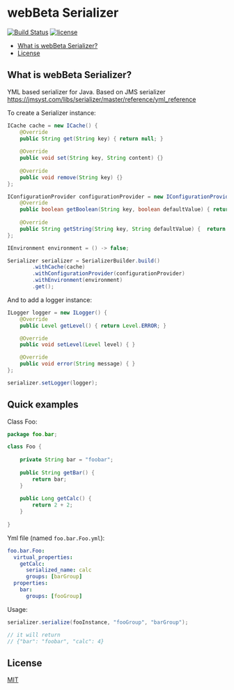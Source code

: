 # webBeta Serializer

[![Build Status](https://travis-ci.org/webbeta/Serializer.svg?branch=master)](https://travis-ci.org/webbeta/Serializer)
[![license](https://img.shields.io/github/license/mashape/apistatus.svg)](LICENSE)

* [What is webBeta Serializer?](#what-is-webbeta-serializer?)
* [License](#license)

## What is webBeta Serializer?

YML based serializer for Java. Based on JMS serializer https://jmsyst.com/libs/serializer/master/reference/yml_reference

To create a Serializer instance:

```java
ICache cache = new ICache() {
    @Override
    public String get(String key) { return null; }
    
    @Override
    public void set(String key, String content) {}
    
    @Override
    public void remove(String key) {}
};

IConfigurationProvider configurationProvider = new IConfigurationProvider() {
    @Override
    public boolean getBoolean(String key, boolean defaultValue) { return true; }
    
    @Override
    public String getString(String key, String defaultValue) {  return ""; }
};

IEnvironment environment = () -> false;

Serializer serializer = SerializerBuilder.build()
        .withCache(cache)
        .withConfigurationProvider(configurationProvider)
        .withEnvironment(environment)
        .get();
```

And to add a logger instance:

```java
ILogger logger = new ILogger() {
    @Override
    public Level getLevel() { return Level.ERROR; }

    @Override
    public void setLevel(Level level) { }

    @Override
    public void error(String message) { }
};

serializer.setLogger(logger);
```
## Quick examples

Class Foo:

```java
package foo.bar;

class Foo {
    
    private String bar = "foobar";
    
    public String getBar() {
        return bar;
    }
    
    public Long getCalc() {
        return 2 + 2;
    }
    
}

```

Yml file (named ```foo.bar.Foo.yml```):

```yaml
foo.bar.Foo:
  virtual_properties:
    getCalc:
      serialized_name: calc
      groups: [barGroup]
  properties:
    bar:
      groups: [fooGroup]

```

Usage:

```java
serializer.serialize(fooInstance, "fooGroup", "barGroup");

// it will return
// {"bar": "foobar", "calc": 4}
```

## License

[MIT](LICENSE)